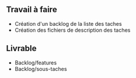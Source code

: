 ## Travail à faire
- Création d'un backlog de la liste des taches 
- Création des fichiers de description des taches
## Livrable
- Backlog/features
- Backlog/sous-taches

